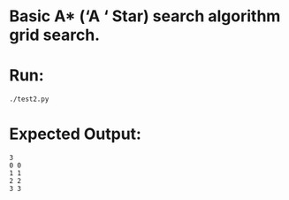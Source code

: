 # Basic A* (‘A ‘ Star) search algorithm grid search.

# Run:

`./test2.py`


# Expected Output:

```
3
0 0
1 1
2 2
3 3
```

